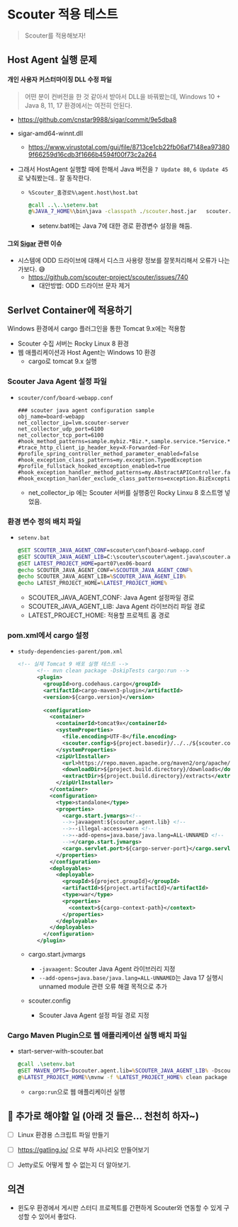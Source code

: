 # Scouter 적용 테스트

> Scouter를 적용해보자!



## Host Agent 실행 문제

#### 개인 사용자 커스터마이징 DLL 수정 파일

> 어떤 분이 컨버전을 한 것 같아서 받아서 DLL을 바꿔봤는데, Windows 10 + Java 8, 11, 17 환경에서는 여전히 안된다.

* https://github.com/cnstar9988/sigar/commit/9e5dba8

* sigar-amd64-winnt.dll
  * https://www.virustotal.com/gui/file/8713ce1cb22fb06af7148ea973809f66259d16cdb3f1666b4594f00f73c2a264

* 그래서 HostAgent 실행할 때에 한해서 Java 버전을 `7 Update 80`, `6 Update 45`로 낮춰봤는데.. 잘 동작한다.

  * `%Scouter_홈경로%\agent.host\host.bat `

    ```bat
    @call ..\..\setenv.bat
    @%JAVA_7_HOME%\bin\java -classpath ./scouter.host.jar   scouter.boot.Boot ./lib
    ```

    * setenv.bat에는 Java 7에 대한 경로 환경변수 설정을 해둠.



#### 그외 [Sigar](https://github.com/hyperic/sigar) 관련 이슈

* 시스템에 ODD 드라이브에 대해서 디스크 사용량 정보를 잘못처리해서 오류가 나는가보다. 😅
  * https://github.com/scouter-project/scouter/issues/740
    * 대안방법: ODD 드라이브 문자 제거



## Serlvet Container에 적용하기

Windows 환경에서 cargo 플러그인을 통한 Tomcat 9.x에는 적용함

* Scouter 수집 서버는 Rocky Linux 8 환경
* 웹 애플리케이션과 Host Agent는 Windows 10 환경
  * cargo로 tomcat 9.x 실행



### Scouter Java Agent 설정 파일

* `scouter/conf/board-webapp.conf`

  ```properties
  ### scouter java agent configuration sample
  obj_name=board-webapp
  net_collector_ip=lvm.scouter-server
  net_collector_udp_port=6100
  net_collector_tcp_port=6100
  #hook_method_patterns=sample.mybiz.*Biz.*,sample.service.*Service.*
  #trace_http_client_ip_header_key=X-Forwarded-For
  #profile_spring_controller_method_parameter_enabled=false
  #hook_exception_class_patterns=my.exception.TypedException
  #profile_fullstack_hooked_exception_enabled=true
  #hook_exception_handler_method_patterns=my.AbstractAPIController.fallbackHandler,my.ApiExceptionLoggingFilter.handleNotFoundErrorResponse
  #hook_exception_hanlder_exclude_class_patterns=exception.BizException
  
  ```

  * net_collector_ip 에는 Scouter 서버를 실행중인 Rocky Linxu 8 호스트명 넣었음.

### 환경 변수 정의  배치 파일 

* `setenv.bat`

  ```bat
  @SET SCOUTER_JAVA_AGENT_CONF=scouter\conf\board-webapp.conf
  @SET SCOUTER_JAVA_AGENT_LIB=C:\scouter\scouter\agent.java\scouter.agent.jar
  @SET LATEST_PROJECT_HOME=part07\ex06-board
  @echo SCOUTER_JAVA_AGENT_CONF=%SCOUTER_JAVA_AGENT_CONF%
  @echo SCOUTER_JAVA_AGENT_LIB=%SCOUTER_JAVA_AGENT_LIB%
  @echo LATEST_PROJECT_HOME=%LATEST_PROJECT_HOME%
  ```

  * SCOUTER_JAVA_AGENT_CONF: Java Agent 설정파일 경로
  * SCOUTER_JAVA_AGENT_LIB: Java Agent 라이브러리 파일 경로
  * LATEST_PROJECT_HOME: 적용할 프로젝트 홈 경로



### pom.xml에서 cargo 설정

* `study-dependencies-parent/pom.xml`

  ```xml
  <!-- 실제 Tomcat 9 배포 실행 테스트 -->
        <!-- mvn clean package -DskipTests cargo:run -->
        <plugin>
          <groupId>org.codehaus.cargo</groupId>
          <artifactId>cargo-maven3-plugin</artifactId>
          <version>${cargo.version}</version>
          
          <configuration>
            <container>
              <containerId>tomcat9x</containerId>
              <systemProperties>
                <file.encoding>UTF-8</file.encoding>
                <scouter.config>${project.basedir}/../../${scouter.config.file}</scouter.config>
              </systemProperties>
              <zipUrlInstaller>
                <url>https://repo.maven.apache.org/maven2/org/apache/tomcat/tomcat/${cargo-tomcat9x.version}/tomcat-${cargo-tomcat9x.version}.zip</url>
                <downloadDir>${project.build.directory}/downloads</downloadDir>
                <extractDir>${project.build.directory}/extracts</extractDir>
              </zipUrlInstaller>
            </container>
            <configuration>
              <type>standalone</type>
              <properties>
                <cargo.start.jvmargs><!-- 
                -->-javaagent:${scouter.agent.lib} <!--
                -->--illegal-access=warn <!--
                -->--add-opens=java.base/java.lang=ALL-UNNAMED <!--
                --></cargo.start.jvmargs>
                <cargo.servlet.port>${cargo-server-port}</cargo.servlet.port>
              </properties>
            </configuration>
            <deployables>
              <deployable>
                <groupId>${project.groupId}</groupId>
                <artifactId>${project.artifactId}</artifactId>
                <type>war</type>
                <properties>
                  <context>${cargo-context-path}</context>
                </properties>
              </deployable>
            </deployables>
          </configuration>
        </plugin>
  ```

  * cargo.start.jvmargs

    * `-javaagent`: Scouter Java Agent 라이브러리 지정
    * `--add-opens=java.base/java.lang=ALL-UNNAMED`는 Java 17 실행시 unnamed module 관련 오류 해결 목적으로 추가

  * scouter.config

    * Scouter Java Agent  설정 파일 경로 지정

    

### Cargo  Maven Plugin으로 웹 애플리케이션 실행 배치 파일

* start-server-with-scouter.bat

  ```bat
  @call .\setenv.bat
  @SET MAVEN_OPTS=-Dscouter.agent.lib=%SCOUTER_JAVA_AGENT_LIB% -Dscouter.config.file=%SCOUTER_JAVA_AGENT_CONF%
  @%LATEST_PROJECT_HOME%\mvnw -f %LATEST_PROJECT_HOME% clean package -DskipTests cargo:run
  ```

  * `cargo:run`으로 웹 애플리케이션 실행





## 🎇 추가로 해야할 일  (아래 것 들은... 천천히 하자~)

- [ ] Linux 환경용 스크립트 파일 만들기
- [ ] https://gatling.io/ 으로 부하 시나리오 만들어보기
- [ ] Jetty로도 어떻게 할 수 없는지 더 알아보기. 





## 의견

* 윈도우 환경에서 게시판 스터디 프로젝트를 간편하게 Scouter와 연동할 수 있게 구성할 수 있어서 좋았다.

